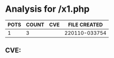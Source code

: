 # Analysis for /x1.php
| POTS | COUNT | CVE | FILE CREATED |
|---|---|---|---|
| 1 | 3 | | 220110-033754 |

## CVE: 